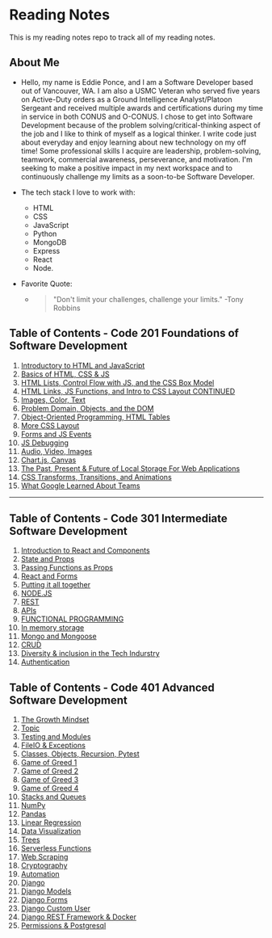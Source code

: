 # Reading Notes

This is my reading notes repo to track all of my reading notes.

## About Me
- Hello, my name is Eddie Ponce, and I am a Software Developer based out of Vancouver, WA. I am also a USMC Veteran who served five years on Active-Duty orders as a Ground Intelligence Analyst/Platoon Sergeant and received multiple awards and certifications during my time in service in both CONUS and O-CONUS. I chose to get into Software Development because of the problem solving/critical-thinking aspect of the job and I like to think of myself as a logical thinker. I write code just about everyday and enjoy learning about new technology on my off time! Some professional skills I acquire are leadership, problem-solving, teamwork, commercial awareness, perseverance, and motivation. I'm seeking to make a positive impact in my next workspace and to continuously challenge my limits as a soon-to-be Software Developer.

- The tech stack I love to work with: 
  * HTML
  * CSS
  * JavaScript
  * Python
  * MongoDB
  * Express
  * React
  * Node.

 - Favorite Quote:
   * > "Don't limit your challenges, challenge your limits." -Tony Robbins


## Table of Contents - Code 201 Foundations of Software Development
1. [Introductory to HTML and JavaScript](class-01.md)
2. [Basics of HTML, CSS & JS](class-02.md)
3. [HTML Lists, Control Flow with JS, and the CSS Box Model](class-03.md)
4. [HTML Links, JS Functions, and Intro to CSS Layout CONTINUED](class-04.md)
5. [Images, Color, Text](class-05.md)
6. [Problem Domain, Objects, and the DOM](class-06.md)
7. [Object-Oriented Programming, HTML Tables](class-07.md)
8. [More CSS Layout](class-08.md) 
9. [Forms and JS Events](class-09.md)
10. [JS Debugging](class-10.md)
11. [Audio, Video, Images](class-11.md)
12. [Chart.js, Canvas](class-12.md)
13. [The Past, Present & Future of Local Storage For Web Applications](class-13.md)
14. [CSS Transforms, Transitions, and Animations](class-14a.md)
15. [What Google Learned About Teams](class-14b.md)

***

## Table of Contents - Code 301 Intermediate Software Development
1. [Introduction to React and Components](301-class-01.md)
2. [State and Props](301-class-02.md)
3. [Passing Functions as Props](301-class-03.md)
4. [React and Forms](301-class-04.md)
5. [Putting it all together](301-class-05.md)
6. [NODE.JS](301-class-06.md)
7. [REST](301-class-07.md)
8. [APIs](301-class-08.md)
9. [FUNCTIONAL PROGRAMMING](301-class-09.md)
10. [In memory storage](301-class-10.md)
11. [Mongo and Mongoose](301-class-11.md)
12. [CRUD](301-class-12.md)
13. [Diversity & inclusion in the Tech Indurstry](301-class-13.md)
14. [Authentication](301-class-14.md)

## Table of Contents - Code 401 Advanced Software Development
1. [The Growth Mindset](401-growth-mindset.md)
2. [Topic](401-class-01.md)
3. [Testing and Modules](401-class-02.md)
4. [FileIO & Exceptions](401-class-03.md)
5. [Classes, Objects, Recursion, Pytest](401-class-04.md)
6. [Game of Greed 1](401-class-06.md)
7. [Game of Greed 2](401-class-07.md)
8. [Game of Greed 3](401-class-08.md)
9. [Game of Greed 4](401-class-09.md)
10. [Stacks and Queues](401-class-10.md)
11. [NumPy](401-class-11.md)
12. [Pandas](401-class-12.md)
13. [Linear Regression](401-class-13.md)
14. [Data Visualization](401-class-14.md)
15. [Trees](401-class-15.md)
16. [Serverless Functions](401-class-16.md)
17. [Web Scraping](401-class-17.md)
18. [Cryptography](401-class-18.md)
19. [Automation](401-class-19.md)
20. [Django](401-class-20.md)
21. [Django Models](401-class-27.md)
22. [Django Forms](401-class-28.md)
23. [Django Custom User](401-class-29.md)
24. [Django REST Framework & Docker](401-class-31.md)
25. [Permissions & Postgresql](401-class-32.md)
